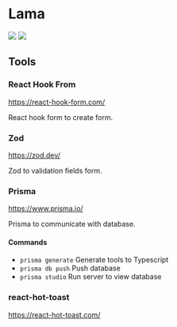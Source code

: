 # Lama

<img src="https://img.shields.io/badge/Node-%3E%3D16.0.0-green">
<img src="https://img.shields.io/badge/Next-13-orange">

## Tools
### React Hook  From
https://react-hook-form.com/

React hook form to create form.

### Zod
https://zod.dev/

Zod to validation fields form.

### Prisma
https://www.prisma.io/

Prisma to communicate with database.

#### Commands
- ````prisma generate```` Generate tools to Typescript
- ````prisma db push```` Push database
- ````prisma studio```` Run server to view database

### react-hot-toast
https://react-hot-toast.com/
